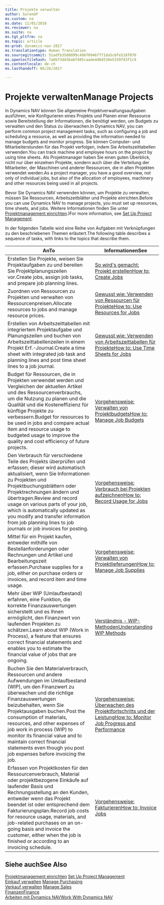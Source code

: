 ```yaml
---
title: Projekte verwalten
author: SorenGP
ms.custom: na
ms.date: 11/01/2016
ms.reviewer: na
ms.suite: na
ms.tgt_pltfrm: na
ms.topic: article
ms-prod: dynamics-nav-2017
ms.translationtype: Human Translation
ms.sourcegitcommit: 51adfb3588099c496f0946ff71da5c6fe518f070
ms.openlocfilehash: 7a6bf3dd3babf485caade4d04530e5339f43f1c9
ms.contentlocale: de-ch
ms.lasthandoff: 06/26/2017

---
```


# <a name="manage-projects"></a><span data-ttu-id="1d720-102">Projekte verwalten</span><span class="sxs-lookup"><span data-stu-id="1d720-102">Manage Projects</span></span>
<span data-ttu-id="1d720-103">In Dynamics NAV können Sie allgemeine Projektverwaltungsaufgaben ausführen, wie Konfigurieren eines Projekts und Planen einer Ressource sowie Bereitstellung der Informationen, die benötigt werden, um Budgets zu verwalten und den Status zu überwachen.</span><span class="sxs-lookup"><span data-stu-id="1d720-103">In Dynamics NAV, you can perform common project management tasks, such as configuring a job and scheduling a resource, as well as providing the information needed to manage budgets and monitor progress.</span></span> <span data-ttu-id="1d720-104">Sie können Computer- und Mitarbeiterstunden für das Projekt verfolgen, indem Sie Arbeitszeittabellen verwenden.</span><span class="sxs-lookup"><span data-stu-id="1d720-104">You can track machine and employee hours on the project by using time sheets.</span></span> <span data-ttu-id="1d720-105">Als Projektmanager haben Sie einen guten Überblick, nicht nur über einzelnen Projekte, sondern auch über die Verteilung der Mitarbeiter, der Maschinen und anderer Ressourcen, die in allen Projekten verwendet werden.</span><span class="sxs-lookup"><span data-stu-id="1d720-105">As a project manager, you have a good overview, not only of individual jobs, but also of the allocation of employees, machinery and other resources being used in all projects.</span></span>

<span data-ttu-id="1d720-106">Bevor Sie Dynamics NAV verwenden können, um Projekte zu verwalten, müssen Sie Ressourcen, Arbeitszeitblätter und Projekte einrichten.</span><span class="sxs-lookup"><span data-stu-id="1d720-106">Before you can use Dynamics NAV to manage projects, you must set up resources, time sheets, and jobs.</span></span> <span data-ttu-id="1d720-107">Weitere Informationen finden Sie unter [Projektmanagement einrichten](projects-setup-projects.md).)</span><span class="sxs-lookup"><span data-stu-id="1d720-107">For more information, see [Set Up Project Management](projects-setup-projects.md).</span></span>  

<span data-ttu-id="1d720-108">In der folgenden Tabelle wird eine Reihe von Aufgaben mit Verknüpfungen zu den beschriebenen Themen erläutert.</span><span class="sxs-lookup"><span data-stu-id="1d720-108">The following table describes a sequence of tasks, with links to the topics that describe them.</span></span>

|<span data-ttu-id="1d720-109">An</span><span class="sxs-lookup"><span data-stu-id="1d720-109">To</span></span> |<span data-ttu-id="1d720-110">Informationen</span><span class="sxs-lookup"><span data-stu-id="1d720-110">See</span></span> |
|---|----|
|<span data-ttu-id="1d720-111">Erstellen Sie Projekte, weisen Sie Projektaufgaben zu und bereiten Sie Projektplanungszeilen vor.</span><span class="sxs-lookup"><span data-stu-id="1d720-111">Create jobs, assign job tasks, and prepare job planning lines.</span></span>|[<span data-ttu-id="1d720-112">So wird's gemacht: Projekt erstellen</span><span class="sxs-lookup"><span data-stu-id="1d720-112">How to: Create Jobs</span></span>](projects-how-create-jobs.md)|
|<span data-ttu-id="1d720-113">Zuordnen von Ressourcen zu Projekten und verwalten von Ressourcenpreisen.</span><span class="sxs-lookup"><span data-stu-id="1d720-113">Allocate resources to jobs and manage resource prices.</span></span>|[<span data-ttu-id="1d720-114">Gewusst wie: Verwenden von Ressourcen für Projekte</span><span class="sxs-lookup"><span data-stu-id="1d720-114">How to: Use Resources for Jobs</span></span>](projects-how-use-resources.md)|
|<span data-ttu-id="1d720-115">Erstellen von Arbeitszeittabellen mit integriertem Projektaufgabe und Planungszeilen und buchen von Arbeitszeittabellenzeilen in einem Projekt Erf.-Journal.</span><span class="sxs-lookup"><span data-stu-id="1d720-115">Create a time sheet with integrated job task and planning lines and post time sheet lines to a job journal.</span></span>|[<span data-ttu-id="1d720-116">Gewusst wie: Verwenden von Arbeitszeittabellen für Projekte</span><span class="sxs-lookup"><span data-stu-id="1d720-116">How to: Use Time Sheets for Jobs</span></span>](projects-how-use-time-sheets.md)|
|<span data-ttu-id="1d720-117">Budget für Ressourcen, die in Projekten verwendet werden und Vergleichen der aktuellen Artikel und des Ressourcenverbrauchs, um die Nutzung zu planen und die Qualität und die Kosteneffizienz für künftige Projekte zu verbessern.</span><span class="sxs-lookup"><span data-stu-id="1d720-117">Budget for resources to be used in jobs and compare actual item and resource usage to budgeted usage to improve the quality and cost efficiency of future projects.</span></span>|[<span data-ttu-id="1d720-118">Vorgehensweise: Verwalten von Projektbudgets</span><span class="sxs-lookup"><span data-stu-id="1d720-118">How to: Manage Job Budgets</span></span>](projects-how-manage-budgets.md)|
|<span data-ttu-id="1d720-119">Den Verbrauch für verschiedene Teile des Projekts überprüfen und erfassen; dieser wird automatisch aktualisiert, wenn Sie Informationen zu Projekten und Projektbuchungsblättern oder Projektrechnungen ändern und übertragen.</span><span class="sxs-lookup"><span data-stu-id="1d720-119">Review and record usage on various parts of your job, which is automatically updated as you modify and transfer information from job planning lines to job journals or job invoices for posting.</span></span>|[<span data-ttu-id="1d720-120">Vorgehensweise: Verbrauch bei Projekten aufzeichnen</span><span class="sxs-lookup"><span data-stu-id="1d720-120">How to: Record Usage for Jobs</span></span>](projects-how-record-job-usage.md)|
|<span data-ttu-id="1d720-121">Mittel für ein Projekt kaufen, entweder mithilfe von Bestellanforderungen oder Rechnungen und Artikel und Bearbeitungszeit erfassen.</span><span class="sxs-lookup"><span data-stu-id="1d720-121">Purchase supplies for a job, either on purchase orders or invoices, and record item and time usage.</span></span>|[<span data-ttu-id="1d720-122">Vorgehensweise: Verwalten von Projektlieferungen</span><span class="sxs-lookup"><span data-stu-id="1d720-122">How to: Manage Job Supplies</span></span>](projects-how-manage-project-supplies.md)|
|<span data-ttu-id="1d720-123">Mehr über WIP (Umlaufbestand) erfahren, eine Funktion, die korrekte Finanzauswertungen sicherstellt und es Ihnen ermöglicht, den Finanzwert von laufenden Projekten zu schätzen.</span><span class="sxs-lookup"><span data-stu-id="1d720-123">Learn about WIP (Work in Process), a feature that ensures correct financial statements and enables you to estimate the financial value of jobs that are ongoing.</span></span>|[<span data-ttu-id="1d720-124">Verständnis - WIP-Methoden</span><span class="sxs-lookup"><span data-stu-id="1d720-124">Understanding WIP Methods</span></span>](projects-understanding-wip.md)|
|<span data-ttu-id="1d720-125">Buchen Sie den Materialverbrauch, Ressourcen und andere Aufwendungen im Umlaufbestand (WIP), um den Finanzwert zu überwachen und die richtige Finanzauswertungen beizubehalten, wenn Sie Projektausgaben buchen.</span><span class="sxs-lookup"><span data-stu-id="1d720-125">Post the consumption of materials, resources, and other expenses of job work in process (WIP) to monitor its financial value and to maintain correct financial statements even though you post job expenses before invoicing the job.</span></span>|[<span data-ttu-id="1d720-126">Vorgehensweise: Überwachen des Projektfortschritts und der Leistung</span><span class="sxs-lookup"><span data-stu-id="1d720-126">How to: Monitor Job Progress and Performance</span></span>](projects-how-monitor-progress-performance.md)|
|<span data-ttu-id="1d720-127">Erfassen von Projektkosten für den Ressourcenverbrauch, Material oder projektbezogene Einkäufe auf laufender Basis und Rechnungsstellung an den Kunden, entweder wenn das Projekt beendet ist oder entsprechend dem Fakturierungsplan.</span><span class="sxs-lookup"><span data-stu-id="1d720-127">Record job costs for resource usage, materials, and job-related purchases on an on-going basis and invoice the customer, either when the job is finished or according to an invoicing schedule.</span></span>|[<span data-ttu-id="1d720-128">Vorgehensweise: Fakturieren</span><span class="sxs-lookup"><span data-stu-id="1d720-128">How to: Invoice Jobs</span></span>](projects-how-invoice-jobs.md)|

## <a name="see-also"></a><span data-ttu-id="1d720-129">Siehe auch</span><span class="sxs-lookup"><span data-stu-id="1d720-129">See Also</span></span>
<span data-ttu-id="1d720-130">[Projektmanagement einrichten](projects-setup-projects.md)  </span><span class="sxs-lookup"><span data-stu-id="1d720-130">[Set Up Project Management](projects-setup-projects.md)  </span></span>  
<span data-ttu-id="1d720-131">[Einkauf verwalten](purchasing-manage-purchasing.md)       </span><span class="sxs-lookup"><span data-stu-id="1d720-131">[Manage Purchasing](purchasing-manage-purchasing.md)       </span></span>  
<span data-ttu-id="1d720-132">[Verkauf verwalten](sales-manage-sales.md)  </span><span class="sxs-lookup"><span data-stu-id="1d720-132">[Manage Sales](sales-manage-sales.md)  </span></span>  
[<span data-ttu-id="1d720-133">Finanzen</span><span class="sxs-lookup"><span data-stu-id="1d720-133">Finance</span></span>](finance-setup.md)  
[<span data-ttu-id="1d720-134">Arbeiten mit Dynamics NAV</span><span class="sxs-lookup"><span data-stu-id="1d720-134">Work With Dynamics NAV</span></span>](ui-work-product.md)  

